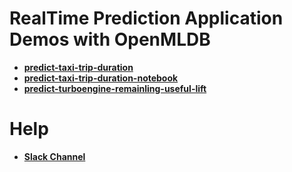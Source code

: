 # RealTime Prediction Application Demos with OpenMLDB

* [**predict-taxi-trip-duration**](./predict-taxi-trip-duration)
* [**predict-taxi-trip-duration-notebook**](./demos_based_notebook/develop_ml_application_tour_taxi.ipynb)
* [**predict-turboengine-remainling-useful-lift**](./demos_based_notebook/develop_ml_application_tour_rul.ipynb)

# Help

* [**Slack Channel**](https://join.slack.com/t/hybridsql-ws/shared_invite/zt-ozu3llie-K~hn9Ss1GZcFW2~K_L5sMg)
